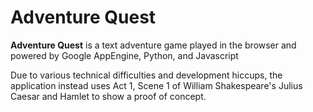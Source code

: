 # Adventure Quest

**Adventure Quest** is a text adventure game played in the browser and powered by Google AppEngine, Python, and Javascript

Due to various technical difficulties and development hiccups, the application instead uses Act 1, Scene 1 of William Shakespeare's Julius Caesar and Hamlet to show a proof of concept.
